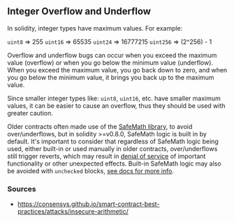 ## Integer Overflow and Underflow

In solidity, integer types have maximum values. For example:

`uint8` => 255
`uint16` => 65535
`uint24` => 16777215
`uint256` => (2^256) - 1

Overflow and underflow bugs can occur when you exceed the maximum value (overflow) or when you go below the minimum value (underflow). When you exceed the maximum value, you go back down to zero, and when you go below the minimum value, it brings you back up to the maximum value.

Since smaller integer types like: `uint8`, `uint16`, etc. have smaller maximum values, it can be easier to cause an overflow, thus they should be used with greater caution.

Older contracts often made use of the [SafeMath library](https://github.com/OpenZeppelin/openzeppelin-contracts/blob/master/contracts/utils/math/SafeMath.sol), to avoid over/underflows, but in solidity >=v0.8.0, SafeMath logic is built in by default. It's important to consider that regardless of SafeMath logic being used, either built-in or used manually in older contracts, over/underflows still trigger reverts, which may result in [denial of service](./dos-revert.md) of important functionality or other unexpected effects. Built-in SafeMath logic may also be avoided with `unchecked` blocks, [see docs for more info](https://docs.soliditylang.org/en/v0.8.15/control-structures.html?highlight=unchecked#checked-or-unchecked-arithmetic).

### Sources

- https://consensys.github.io/smart-contract-best-practices/attacks/insecure-arithmetic/
